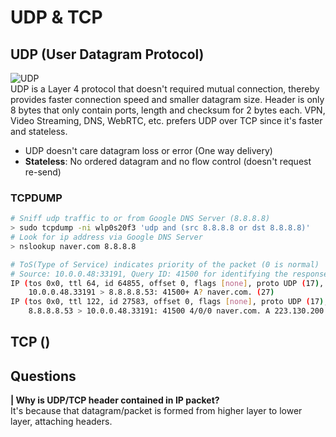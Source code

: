 # UDP & TCP
## UDP (User Datagram Protocol)
![UDP](https://i.imgur.com/C9cNJRP.jpg)  
 UDP is a Layer 4 protocol that doesn't required mutual connection, thereby provides faster connection speed and smaller datagram size. Header is only 8 bytes that only contain ports, length and checksum for 2 bytes each. VPN, Video Streaming, DNS, WebRTC, etc. prefers UDP over TCP since it's faster and stateless.  
 - UDP doesn't care datagram loss or error (One way delivery)
 - **Stateless**: No ordered datagram and no flow control (doesn't request re-send) 
### TCPDUMP
```bash
# Sniff udp traffic to or from Google DNS Server (8.8.8.8)
> sudo tcpdump -ni wlp0s20f3 'udp and (src 8.8.8.8 or dst 8.8.8.8)'
# Look for ip address via Google DNS Server
> nslookup naver.com 8.8.8.8

# ToS(Type of Service) indicates priority of the packet (0 is normal)
# Source: 10.0.0.48:33191, Query ID: 41500 for identifying the response.
IP (tos 0x0, ttl 64, id 64855, offset 0, flags [none], proto UDP (17), length 55)
    10.0.0.48.33191 > 8.8.8.8.53: 41500+ A? naver.com. (27)
IP (tos 0x0, ttl 122, id 27583, offset 0, flags [none], proto UDP (17), length 119)
    8.8.8.8.53 > 10.0.0.48.33191: 41500 4/0/0 naver.com. A 223.130.200.104, naver.com. A 223.130.195.95, naver.com. A 223.130.195.200, naver.com. A 223.130.200.107 (91)
```
  
## TCP ()

## Questions
**| Why is UDP/TCP header contained in IP packet?**  
It's because that datagram/packet is formed from higher layer to lower layer, attaching headers. 